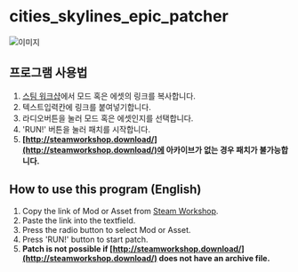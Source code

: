 # cities_skylines_epic_patcher
![이미지](https://github.com/politics-in-the-pond/cities_skylines_epic_patcher/blob/main/egimage.png?raw=true)
## 프로그램 사용법
1. [스팀 워크샵](https://steamcommunity.com/app/255710/workshop/)에서 모드 혹은 에셋의 링크를 복사합니다.
2. 텍스트입력칸에 링크를 붙여넣기합니다.
3. 라디오버튼을 눌러 모드 혹은 에셋인지를 선택합니다.
4. 'RUN!' 버튼을 눌러 패치를 시작합니다.
5. **[http://steamworkshop.download/](http://steamworkshop.download/)에 아카이브가 없는 경우 패치가 불가능합니다.**
## How to use this program (English)
1. Copy the link of Mod or Asset from [Steam Workshop](https://steamcommunity.com/app/255710/workshop/).
2. Paste the link into the textfield.
3. Press the radio button to select Mod or Asset.
4. Press 'RUN!' button to start patch.
5. **Patch is not possible if [http://steamworkshop.download/](http://steamworkshop.download/) does not have an archive file.**
